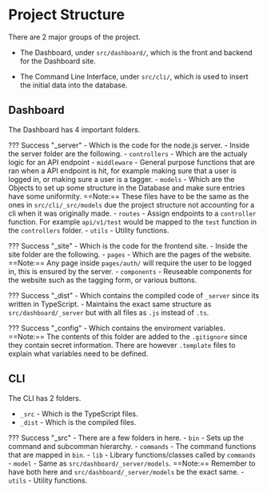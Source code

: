 # Project Structure

There are 2 major groups of the project.  


- The Dashboard, under `src/dashboard/`, which is the front and backend for the Dashboard site. 


- The Command Line Interface, under `src/cli/`, which is used to insert the
  initial data into the database.

## Dashboard

The Dashboard has 4 important folders.  

??? Success "_server"
    - Which is the code for the node.js server.
    - Inside the server folder are the following.
        - `controllers` - Which are the actualy logic for an API endpoint
        - `middleware` - General purpose functions that are ran when a API endpoint
        is hit, for example making sure that a user is logged in, or making sure a user is a tagger.
        - `models` - Which are the Objects to set up some structure in the Database and make sure entries have some uniformity. ==Note:== These files have to be the same as the ones in `src/cli/_src/models` due the project structure not accounting for a cli when it was originally made.
        - `routes` - Assign endpoints to a `controller` function. For example `api/v1/test` would be mapped to the `test` function in the `controllers` folder.
        - `utils` - Utility functions.

??? Success "_site"
    - Which is the code for the frontend site.
    - Inside the site folder are the following.
        - `pages` - Which are the pages of the website. ==Note:== Any page inside `pages/auth/` will require the user to be logged in, this is ensured by the server.
        - `components`  - Reuseable components for the website such as the tagging form, or various buttons.

??? Success "_dist"
    - Which contains the compiled code of `_server` since its written in TypeScript. 
    - Maintains the exact same structure as `src/dashboard/_server` but with all files as `.js` instead of `.ts`.

??? Success "_config"
    - Which contains the enviroment variables. ==Note:== The contents of
    this folder are added to the `.gitignore` since they contain secret information.
    There are however `.template` files to explain what variables need to be
    defined.

## CLI

The CLI has 2 folders.

- `_src` - Which is the TypeScript files.
- `_dist` - Which is the compiled files.

??? Success "_src"
    - There are a few folders in here.
        - `bin` - Sets up the command and subcomman hierarchy.
        - `commands` - The command functions that are mapped in `bin`.
        - `lib` - Library functions/classes called by `commands`
        - `model` - Same as `src/dashboard/_server/models`. ==Note:== Remember to have both here and `src/dashboard/_server/models` be the exact same.
        - `utils` - Utility functions.
